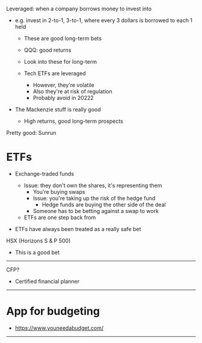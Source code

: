 

Leveraged: when a company borrows money to invest into
-   e.g. invest in 2-to-1, 3-to-1, where every 3 dollars is borrowed to each 1 held
    -   These are good long-term bets

    -   QQQ: good returns

    -   Look into these for long-term

    -   Tech ETFs are leveraged
        -   However, they're volatile
        -   Also they're at risk of regulation
        -   Probably avoid in 20222


-   The Mackenzie stuff is really good
    -   High returns, good long-term prospects


Pretty good: Sunrun


ETFs
====
-   Exchange-traded funds
    -   Issue: they don't own the shares, it's representing them
        -   You're buying swaps
        -   Issue: you're taking up the risk of the hedge fund
            -   Hedge funds are buying the other side of the deal
        -   Someone has to be betting against a swap to work
    -   ETFs are one step back from

-   ETFs have always been treated as a really safe bet

HSX (Horizons S & P 500)
-   This is a good bet


----------------------------------------------------------------------------------------------------
CFP?
-   Certified financial planner


----------------------------------------------------------------------------------------------------
App for budgeting
=================
-   https://www.youneedabudget.com/


----------------------------------------------------------------------------------------------------
